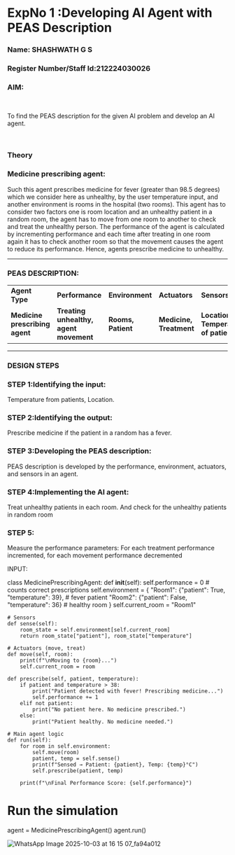 <h1>ExpNo 1 :Developing AI Agent with PEAS Description</h1>
<h3>Name: SHASHWATH G S </h3>
<h3>Register Number/Staff Id:212224030026 </h3>


<h3>AIM:</h3>
<br>
<p>To find the PEAS description for the given AI problem and develop an AI agent.</p>
<br>
<h3>Theory</h3>
<h3>Medicine prescribing agent:</h3>
<p>Such this agent prescribes medicine for fever (greater than 98.5 degrees) which we consider here as unhealthy, by the user temperature input, and another environment is rooms in the hospital (two rooms). This agent has to consider two factors one is room location and an unhealthy patient in a random room, the agent has to move from one room to another to check and treat the unhealthy person. The performance of the agent is calculated by incrementing performance and each time after treating in one room again it has to check another room so that the movement causes the agent to reduce its performance. Hence, agents prescribe medicine to unhealthy.</p>
<hr>
<h3>PEAS DESCRIPTION:</h3>
<table>
  <tr>
    <td><strong>Agent Type</strong></td>
    <td><strong>Performance</strong></td>
     <td><strong>Environment</strong></td>
    <td><strong>Actuators</strong></td>
    <td><strong>Sensors</strong></td>
  </tr>
    <tr>
    <td><strong>Medicine prescribing agent</strong></td>
    <td><strong>Treating unhealthy, agent movement</strong></td>
     <td><strong>Rooms, Patient</strong></td>
    <td><strong>Medicine, Treatment</strong></td>
    <td><strong>Location, Temperature of patient</strong></td>
  </tr>
</table>
<hr>
<H3>DESIGN STEPS</H3>
<h3>STEP 1:Identifying the input:</h3>
<p>Temperature from patients, Location.</p>
<h3>STEP 2:Identifying the output:</h3>
<p>Prescribe medicine if the patient in a random has a fever.</p>
<h3>STEP 3:Developing the PEAS description:</h3>
<p>PEAS description is developed by the performance, environment, actuators, and sensors in an agent.</p>
<h3>STEP 4:Implementing the AI agent:</h3>
<p>Treat unhealthy patients in each room. And check for the unhealthy patients in random room</p>
<h3>STEP 5:</h3>
<p>Measure the performance parameters: For each treatment performance incremented, for each movement performance decremented</p>

INPUT:

class MedicinePrescribingAgent:
    def __init__(self):
        self.performance = 0  # counts correct prescriptions
        self.environment = {
            "Room1": {"patient": True, "temperature": 39},  # fever patient
            "Room2": {"patient": False, "temperature": 36}  # healthy room
        }
        self.current_room = "Room1"

    # Sensors
    def sense(self):
        room_state = self.environment[self.current_room]
        return room_state["patient"], room_state["temperature"]

    # Actuators (move, treat)
    def move(self, room):
        print(f"\nMoving to {room}...")
        self.current_room = room

    def prescribe(self, patient, temperature):
        if patient and temperature > 38:
            print("Patient detected with fever! Prescribing medicine...")
            self.performance += 1
        elif not patient:
            print("No patient here. No medicine prescribed.")
        else:
            print("Patient healthy. No medicine needed.")

    # Main agent logic
    def run(self):
        for room in self.environment:
            self.move(room)
            patient, temp = self.sense()
            print(f"Sensed → Patient: {patient}, Temp: {temp}°C")
            self.prescribe(patient, temp)

        print(f"\nFinal Performance Score: {self.performance}")


# Run the simulation
agent = MedicinePrescribingAgent()
agent.run()

![WhatsApp Image 2025-10-03 at 16 15 07_fa94a012](https://github.com/user-attachments/assets/898bde00-2bee-4874-b70f-ccd2a41c4076)
